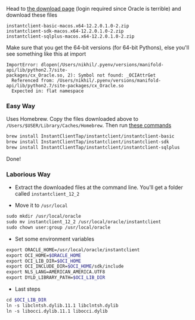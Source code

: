 Head to [the download page](http://www.oracle.com/technetwork/topics/intel-macsoft-096467.html) (login required since Oracle is terrible) and download these files 

    instantclient-basic-macos.x64-12.2.0.1.0-2.zip
    instantclient-sdk-macos.x64-12.2.0.1.0-2.zip
    instantclient-sqlplus-macos.x64-12.2.0.1.0-2.zip

Make sure that you get the 64-bit versions (for 64-bit Pythons), else you'll see something like this at import

    ImportError: dlopen(/Users/nikhil/.pyenv/versions/manifold-api/lib/python2.7/site-packages/cx_Oracle.so, 2): Symbol not found: _OCIAttrGet  
      Referenced from: /Users/nikhil/.pyenv/versions/manifold-api/lib/python2.7/site-packages/cx_Oracle.so  
      Expected in: flat namespace

### Easy Way

Uses Homebrew. Copy the files downloaded above to `/Users/$USER/Library/Caches/Homebrew`. Then run [these commands](https://github.com/InstantClientTap/homebrew-instantclient)

```bash
brew install InstantClientTap/instantclient/instantclient-basic
brew install InstantClientTap/instantclient/instantclient-sdk
brew install InstantClientTap/instantclient/instantclient-sqlplus
```

Done!

### Laborious Way

* Extract the downloaded files at the command line. You'll get a folder called `instantclient_12_2`

* Move it to `/usr/local`

```bash
sudo mkdir /usr/local/oracle  
sudo mv instantclient_12_2 /usr/local/oracle/instantclient  
sudo chown user:group /usr/local/oracle
```

* Set some environment variables

```bash
export ORACLE_HOME=/usr/local/oracle/instantclient  
export OCI_HOME=$ORACLE_HOME  
export OCI_LIB_DIR=$OCI_HOME  
export OCI_INCLUDE_DIR=$OCI_HOME/sdk/include  
export NLS_LANG=AMERICAN_AMERICA.UTF8  
export DYLD_LIBRARY_PATH=$OCI_LIB_DIR
```

* Last steps

```bash
cd $OCI_LIB_DIR  
ln -s libclntsh.dylib.11.1 libclntsh.dylib  
ln -s libocci.dylib.11.1 libocci.dylib
```
